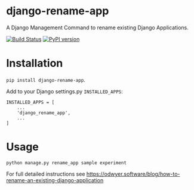 # django-rename-app

A Django Management Command to rename existing Django Applications.

[![Build Status](https://travis-ci.org/ODwyerSoftware/django-rename-app.svg?branch=master)](https://travis-ci.org/ODwyerSoftware/django-rename-app) [![PyPI version](https://badge.fury.io/py/django-rename-app.svg)](https://pypi.org/project/django-rename-app/)

# Installation

`pip install django-rename-app`.

Add to your Django settings.py `INSTALLED_APPS`:

```
INSTALLED_APPS = [
    ...
    'django_rename_app',
    ...
]
```

# Usage


`python manage.py rename_app sample experiment`

For full detailed instructions see https://odwyer.software/blog/how-to-rename-an-existing-django-application

